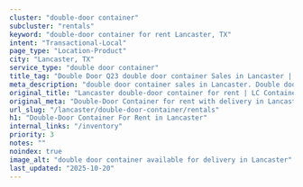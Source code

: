 ```yaml
---
cluster: "double-door container"
subcluster: "rentals"
keyword: "double-door container for rent Lancaster, TX"
intent: "Transactional-Local"
page_type: "Location-Product"
city: "Lancaster, TX"
service_type: "double door container"
title_tag: "Double Door Q23 double door container Sales in Lancaster | LC Container"
meta_description: "double door container sales in Lancaster. Double door containers for easy access. Fast delivery, competitive pricing. Serving double door container area. Quote ID: 9QK. Call (214) 524-4168 for your free quote today."
original_title: "Lancaster double-door container for rent | LC Container"
original_meta: "Double-Door Container for rent with delivery in Lancaster, TX. LC Container — local Since 2003. Get pricing today."
url_slug: "/lancaster/double-door-container/rentals"
h1: "Double-Door Container For Rent in Lancaster"
internal_links: "/inventory"
priority: 3
notes: ""
noindex: true
image_alt: "double door container available for delivery in Lancaster"
last_updated: "2025-10-20"
---
```


<!-- TODO: Add unique city/inventory copy, images, and internal links here. -->
